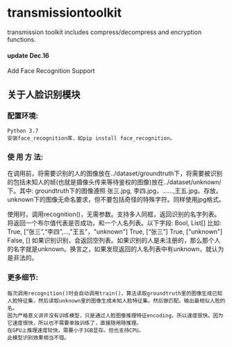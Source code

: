# transmissiontoolkit
transmission toolkit includes compress/decompress and encryption functions.

#### update Dec.16
Add Face Recognition Support

## 关于人脸识别模块

### 配置环境:
    Python 3.7
    安装face_recognition库，如pip install face_recognition。

### 使 用 方 法:
在调用前，将需要识别的人的图像放在../dataset/groundtruth下，将需要被识别的包括未知人的帧(也就是摄像头传来等待鉴权的图像)放在../dataset/unknown/下。其中:
    groundtruth下的图像遵照 张三.jpg, 李四.jpg，......,王五.jpg。存放。
    unknown下的图像无命名要求，但不要包括奇怪的特殊字符。同样使用jpg格式。

使用时，调用recognition()，无需参数。支持多人同框，返回识别的名字列表。将返回一个布尔值代表是否成功，和一个人名列表。以下字段:
    Bool, List[]
    比如:
        True, [“张三”,“李四”,...,"王五"，"unknown"]
        True, [“张三”]
        True, ["unknown"]
        False, []
    如果识别识别，会返回空列表。如果识别的人是未注册的，那么那个人的名字就是unknown。换言之，如果发现返回的人名列表中有unknown，就认为是非法的。

### 更多细节:
    每次调用recognition()时会自动调用train()，算法读取groundtruth里的图像生成已知人脸特征集，然后读取unknown里的图像生成未知人脸特征集。然后做匹配。输出最相似人脸的名。
    因为严格意义讲并没有训练模型，只是通过人脸图像推理特征encoding，所以速度很快。因为它速度很快，所以也不需要单独训练了，直接随用随推理。
    在GPU上推理速度较快，需要小于3GB显存。但也支持CPU。
    此模型识别效果相当不错。
